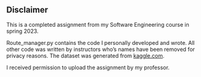 ## Disclaimer

This is a completed assignment from my Software Engineering course in spring 2023. 

Route_manager.py contains the code I personally developed and wrote. All other code was written by instructors who’s names have been removed for privacy reasons. The dataset was generated from [kaggle.com](https://www.kaggle.com/datasets/arbazmohammad/world-airports-and-airlines-datasets).

I received permission to upload the assignment by my professor.